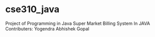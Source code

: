 # cse310_java
Project of Programming in Java
Super Market Billing System In JAVA
Contributers: Yogendra Abhishek Gopal
